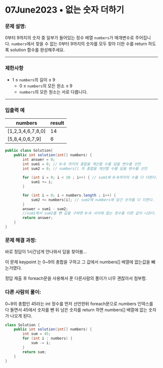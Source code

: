 # 07June2023 • 없는 숫자 더하기

### **문제 설명:**

0부터 9까지의 숫자 중 일부가 들어있는 정수 배열 `numbers`가 매개변수로 주어집니다. `numbers`에서 찾을 수 없는 0부터 9까지의 숫자를 모두 찾아 더한 수를 return 하도록 solution 함수를 완성해주세요.

---

### 제한사항

- 1 ≤ `numbers`의 길이 ≤ 9
    - 0 ≤ `numbers`의 모든 원소 ≤ 9
    - `numbers`의 모든 원소는 서로 다릅니다.

---

### 입출력 예

| numbers | result |
| --- | --- |
| [1,2,3,4,6,7,8,0] | 14 |
| [5,8,4,0,6,7,9] | 6 |

```java
public class Solution{
    public int solution(int[] numbers) {
        int answer = 0;
        int sum1 = 0; // 0~9 까지의 총합을 계산할 수를 담을 변수를 선언
        int sum2 = 0; // numbers[] 의 총합을 계산할 수를 담을 변수를 선언
        
        for (int i = 0; i < 10 ; i++) { // sum1에 0~9까지의 수를 다 더한다.
            sum1 += i;
        }

        for (int i = 0; i < numbers.length ; i++) {
            sum2 += numbers[i]; // sum2에 numbers에 담긴 숫자를 다 더한다.
        }
        answer = sum1 - sum2;
        //sum1에서 sum2를 뺀 값을 구하면 0~9 사이에 없는 정수를 더한 값이 나온다.
        return answer;
    }
}
```

### **문제 해결 과정:**

바로 정답이 1시간넘게 안나와서 답을 찾아봄…

이 문제 keypoint 는 0~9의 총합을 구하고 그 값에서 numbers[] 배열에 없는값을 뺴는거였다. 

정답 제출 후 foreach문을 사용해서 푼 다른사람의 풀이가 너무 괜찮아서 첨부함.

### 다른 사람의 풀이:

0~9의 총합인 45라는 int 정수를 먼저 선언한뒤 foreach문으로 numbers 인덱스를 다 돌면서 45에서 숫자를 뺀 뒤  남은 숫자를 return 하면 numbers[] 배열에 없는 숫자가 나오게 된다.

```java
class Solution {
    public int solution(int[] numbers) {
        int sum = 45;
        for (int i : numbers) {
            sum -= i;
        }
        return sum;
    }
}
```
